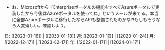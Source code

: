 - お、Microsoftから「Enterpriseポータルの機能をすべてAzureポータルで実装したから今後はAzureポータルを使ってね」というメールが来てる。本当に全部Azureポータルに移行したならAPIも整備されたのかな?!もしもそうなら大変嬉しい。確認しよう。

日: [[2023-01-16]] | [[2023-01-18]]
週: [[2023-01-10]] | [[2023-01-24]]
月: [[2022-12-17]] | [[2023-02-17]]
年: [[2022-01-17]] | [[2024-01-17]]